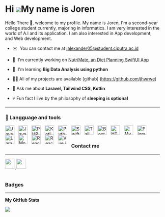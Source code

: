 Hi ![](https://user-images.githubusercontent.com/18350557/176309783-0785949b-9127-417c-8b55-ab5a4333674e.gif)My name is Joren
=============================================================================================================================

Hello There 👋, welcome to my profile. My name is Joren, I'm a second-year college student currently, majoring in informatics. I am very interested in the world of A.I and its application. I am also interested in App development, and Web development.

* ✉️  You can contact me at [jalexander05@student.ciputra.ac.id](mailto:jalexander05@student.ciputra.ac.id)
  
* 🚀  I'm currently working on [NutriMate, an Diet Planning SwiftUI App](http://https://github.com/oxqlion/NutriMate_v1)
  
* 🧠  I'm learning **Big Data Analysis using python**
  
* 🧑‍💻  All of my projects are available [github]
(https://github.com/jhwrwe)

* 💬  Ask me about **Laravel, Tailwind CSS, Kotlin**
  
* ⚡  Fun fact I live by the philosophy of **sleeping is optional**

---


### 🤹 Langguage and tools
<p align="left">
  <a href="https://developer.mozilla.org/en-US/docs/Web/JavaScript" target="_blank" rel="noreferrer">
    <img align="left" width="30px" alt="JavaScript" style="padding-right: 10px;" src="https://raw.githubusercontent.com/danielcranney/readme-generator/main/public/icons/skills/javascript-colored.svg"/>
  </a>
  <a href="https://www.oracle.com/java/" target="_blank" rel="noreferrer">
    <img align="left" width="30px" alt="Java" style="padding-right: 10px;" src="https://raw.githubusercontent.com/danielcranney/readme-generator/main/public/icons/skills/java-colored.svg"/>
  </a>
  <a href="https://www.php.net/" target="_blank" rel="noreferrer">
    <img align="left" width="30px" alt="PHP" style="padding-right: 10px;" src="https://raw.githubusercontent.com/danielcranney/readme-generator/main/public/icons/skills/php-colored.svg"/>
  </a>
  <a href="https://kotlinlang.org/" target="_blank" rel="noreferrer">
    <img align="left" width="30px" alt="Kotlin" style="padding-right: 10px;" src="https://raw.githubusercontent.com/danielcranney/readme-generator/main/public/icons/skills/kotlin-colored.svg"/>
  </a>
  <a href="https://www.python.org/" target="_blank" rel="noreferrer">
    <img align="left" width="30px" alt="Python" style="padding-right: 10px;" src="https://raw.githubusercontent.com/danielcranney/readme-generator/main/public/icons/skills/python-colored.svg"/>
  </a>
  <a href="https://developer.apple.com/swift/" target="_blank" rel="noreferrer">
    <img align="left" width="30px" alt="Swift" style="padding-right: 10px;" src="https://raw.githubusercontent.com/danielcranney/readme-generator/main/public/icons/skills/swift-colored.svg"/>
  </a>
  <a href="https://tailwindcss.com/" target="_blank" rel="noreferrer">
    <img align="left" width="30px" alt="TailwindCSS" style="padding-right: 10px;" src="https://raw.githubusercontent.com/danielcranney/readme-generator/main/public/icons/skills/tailwindcss-colored.svg"/>
  </a>
  <a href="https://getbootstrap.com/" target="_blank" rel="noreferrer">
    <img align="left" width="30px" alt="Bootstrap" style="padding-right: 10px;" src="https://raw.githubusercontent.com/danielcranney/readme-generator/main/public/icons/skills/bootstrap-colored.svg"/>
  </a>
  <a href="https://developer.mozilla.org/en-US/docs/Glossary/HTML5" target="_blank" rel="noreferrer">
    <img align="left" width="30px" alt="HTML5" style="padding-right: 10px;" src="https://raw.githubusercontent.com/danielcranney/readme-generator/main/public/icons/skills/html5-colored.svg"/>
  </a>
  <a href="https://www.mysql.com/" target="_blank" rel="noreferrer">
    <img align="left" width="30px" alt="MySQL" style="padding-right: 10px;" src="https://raw.githubusercontent.com/danielcranney/readme-generator/main/public/icons/skills/mysql-colored.svg"/>
  </a>
  <a href="https://www.figma.com/" target="_blank" rel="noreferrer">
    <img align="left" width="30px" alt="Figma" style="padding-right: 10px;" src="https://raw.githubusercontent.com/danielcranney/readme-generator/main/public/icons/skills/figma-colored.svg"/>
  </a>
  <a href="https://laravel.com/" target="_blank" rel="noreferrer">
    <img align="left" width="30px" alt="Laravel" style="padding-right: 10px;" src="https://raw.githubusercontent.com/danielcranney/readme-generator/main/public/icons/skills/laravel-colored.svg"/>
  </a>
  <a href="https://www.mongodb.com/" target="_blank" rel="noreferrer">
  <img align="left" width="30px" alt="MongoDB" style="padding-right: 10px;" src="https://raw.githubusercontent.com/danielcranney/readme-generator/main/public/icons/skills/mongodb-colored.svg"/>
</a>

  <a href="https://reactjs.org/" target="_blank" rel="noreferrer">
  <img align="left" width="30px" alt="React (JavaScript)" style="padding-right: 10px;" src="https://raw.githubusercontent.com/danielcranney/readme-generator/main/public/icons/skills/react-colored.svg"/>
</a>
<a href="https://reactjs.org/" target="_blank" rel="noreferrer">
  <img align="left" width="30px" alt="React (TypeScript)" style="padding-right: 10px;" src="https://raw.githubusercontent.com/danielcranney/readme-generator/main/public/icons/skills/react-colored.svg"/>
</a>
<a href="https://vuejs.org/" target="_blank" rel="noreferrer">
  <img align="left" width="30px" alt="Vue.js" style="padding-right: 10px;" src="https://raw.githubusercontent.com/danielcranney/readme-generator/main/public/icons/skills/vuejs-colored.svg"/>
</a>

</p>
<br/>

#


### Contact me
--- 
<p align="left"> <a href="https://www.github.com/jhwrwe" target="_blank" rel="noreferrer"> <picture> <source media="(prefers-color-scheme: dark)" srcset="https://raw.githubusercontent.com/danielcranney/readme-generator/main/public/icons/socials/github-dark.svg" /> <source media="(prefers-color-scheme: light)" srcset="https://raw.githubusercontent.com/danielcranney/readme-generator/main/public/icons/socials/github.svg" /> <img src="https://raw.githubusercontent.com/danielcranney/readme-generator/main/public/icons/socials/github.svg" width="32" height="32" /> </picture> </a> <a href="https://www.linkedin.com/in/joren-toding-7010a7257/" target="_blank" rel="noreferrer"> <picture> <source media="(prefers-color-scheme: dark)" srcset="https://raw.githubusercontent.com/danielcranney/readme-generator/main/public/icons/socials/linkedin-dark.svg" /> <source media="(prefers-color-scheme: light)" srcset="https://raw.githubusercontent.com/danielcranney/readme-generator/main/public/icons/socials/linkedin.svg" /> <img src="https://raw.githubusercontent.com/danielcranney/readme-generator/main/public/icons/socials/linkedin.svg" width="32" height="32" /> </picture> </a></p>

#



### Badges
---

<b>My GitHub Stats</b>

<a href="http://www.github.com/jhwrwe"><img src="https://github-readme-streak-stats.herokuapp.com/?user=jhwrwe&stroke=ffffff&background=1c1917&ring=0891b2&fire=0891b2&currStreakNum=ffffff&currStreakLabel=0891b2&sideNums=ffffff&sideLabels=ffffff&dates=ffffff&hide_border=true" /></a>

#


